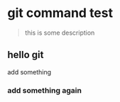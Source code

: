 # git command test

> this is some description

## hello git


add something

### add something again
